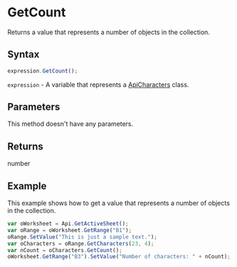 # GetCount

Returns a value that represents a number of objects in the collection.

## Syntax

```javascript
expression.GetCount();
```

`expression` - A variable that represents a [ApiCharacters](../ApiCharacters.md) class.

## Parameters

This method doesn't have any parameters.

## Returns

number

## Example

This example shows how to get a value that represents a number of objects in the collection.

```javascript
var oWorksheet = Api.GetActiveSheet();
var oRange = oWorksheet.GetRange("B1");
oRange.SetValue("This is just a sample text.");
var oCharacters = oRange.GetCharacters(23, 4);
var nCount = oCharacters.GetCount();
oWorksheet.GetRange("B3").SetValue("Number of characters: " + nCount);
```
